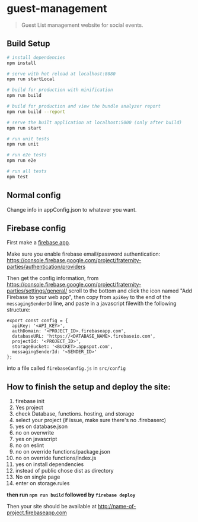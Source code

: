 # guest-management

> Guest List management website for social events.

## Build Setup

``` bash
# install dependencies
npm install

# serve with hot reload at localhost:8080
npm run startLocal

# build for production with minification
npm run build

# build for production and view the bundle analyzer report
npm run build --report

# serve the built application at localhost:5000 (only after build)
npm run start

# run unit tests
npm run unit

# run e2e tests
npm run e2e

# run all tests
npm test
```

## Normal config
Change info in appConfig.json to whatever you want.

## Firebase config
First make a [firebase app](https://firebase.google.com/).

Make sure you enable firebase email/password authentication: https://console.firebase.google.com/project/fraternity-parties/authentication/providers

Then get the config information, from https://console.firebase.google.com/project/fraternity-parties/settings/general/ scroll to the bottom and click the icon named "Add Firebase to your web app", then copy from `apiKey` to the end of the `messagingSenderId` line, and paste in a javascript filewith the following structure:

```
export const config = {
  apiKey: '<API_KEY>',
  authDomain: '<PROJECT_ID>.firebaseapp.com',
  databaseURL: 'https://<DATABASE_NAME>.firebaseio.com',
  projectId: '<PROJECT_ID>',
  storageBucket: '<BUCKET>.appspot.com',
  messagingSenderId: '<SENDER_ID>'
};
```

into a file called `firebaseConfig.js` in `src/config`

## How to finish the setup and deploy the site:

1. firebase init
2. Yes project
3. check Database, functions. hosting, and storage
4. select your project (if issue, make sure there's no .firebaserc)
5. yes on database.json
6. no on overwrite
7. yes on javascript
8. no on eslint
9. no on override functions/package.json
10. no on override functions/index.js
11. yes on install dependencies
12. instead of public chose dist as directory
13. No on single page
14. enter on storage.rules

**then run `npm run build` followed by `firebase deploy`**

Then your site should be available at http://name-of-project.firebaseapp.com
